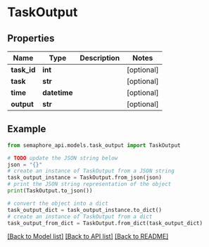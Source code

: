 # TaskOutput


## Properties

Name | Type | Description | Notes
------------ | ------------- | ------------- | -------------
**task_id** | **int** |  | [optional] 
**task** | **str** |  | [optional] 
**time** | **datetime** |  | [optional] 
**output** | **str** |  | [optional] 

## Example

```python
from semaphore_api.models.task_output import TaskOutput

# TODO update the JSON string below
json = "{}"
# create an instance of TaskOutput from a JSON string
task_output_instance = TaskOutput.from_json(json)
# print the JSON string representation of the object
print(TaskOutput.to_json())

# convert the object into a dict
task_output_dict = task_output_instance.to_dict()
# create an instance of TaskOutput from a dict
task_output_from_dict = TaskOutput.from_dict(task_output_dict)
```
[[Back to Model list]](../README.md#documentation-for-models) [[Back to API list]](../README.md#documentation-for-api-endpoints) [[Back to README]](../README.md)


